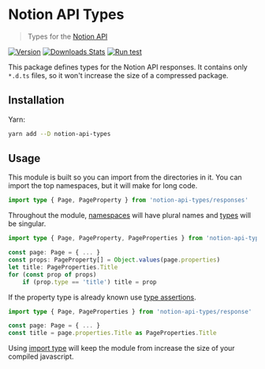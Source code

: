 # Notion API Types

> Types for the [Notion API](https://developers.notion.com)

[![Version][version-image]][version-link]
[![Downloads Stats][npm-downloads]][npm-link]
[![Run test][test-status]][test-link]

This package defines types for the Notion API responses.
It contains only `*.d.ts` files, so it won't increase the size of a compressed package.

## Installation

Yarn:

```sh
yarn add --D notion-api-types
```

## Usage

This module is built so you can import from the directories in it.
You can import the top namespaces, but it will make for long code.

```ts
import type { Page, PageProperty } from 'notion-api-types/responses'
```

Throughout the module,
[namespaces](https://www.typescriptlang.org/docs/handbook/namespaces.html)
will have plural names and
[types](https://www.typescriptlang.org/docs/handbook/2/everyday-types.html#type-aliases)
will be singular.

```ts
import type { Page, PageProperty, PageProperties } from 'notion-api-types/responses'

const page: Page = { ... }
const props: PageProperty[] = Object.values(page.properties)
let title: PageProperties.Title
for (const prop of props)
    if (prop.type == 'title') title = prop
```

If the property type is already known use
[type assertions](https://www.typescriptlang.org/docs/handbook/2/everyday-types.html#type-assertions).

```ts
import type { Page, PageProperties } from 'notion-api-types/response'

const page: Page = { ... }
const title = page.properties.Title as PageProperties.Title
```

Using
[import type](https://www.typescriptlang.org/docs/handbook/2/everyday-types.html#type-aliases)
will keep the module from increase the size of your compiled javascript.

<!-- Markdown link & img dfn's -->

[version-image]: https://img.shields.io/github/package-json/v/bkeys818/notion-api-types/v0.4.0?label=version
[version-link]: https://github.com/bkeys818/notion-api-types/releases/tag/v0.4.0
[npm-downloads]: https://img.shields.io/npm/dm/notion-api-types.svg
[npm-link]: https://www.npmjs.com/package/notion-api-types/v/0.4.0
[test-status]: https://github.com/bkeys818/notion-api-types/actions/workflows/push-to-main.yaml/badge.svg?branch=v0.4.0
[test-link]: https://github.com/bkeys818/notion-api-types/actions/workflows/push-to-main.yaml
